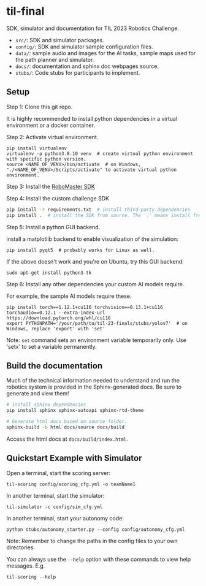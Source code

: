 # til-final

SDK, simulator and documentation for TIL 2023 Robotics Challenge.

* ``src/``: SDK and simulator packages.
* ``config/``: SDK and simulator sample configuration files.
* ``data/``: sample audio and images for the AI tasks, sample maps used for
the path planner and simulator.
* ``docs/``: documentation and sphinx doc webpages source.
* ``stubs/``: Code stubs for participants to implement.


## Setup
Step 1: Clone this git repo.

It is highly recommended to install python dependencies in a virtual environment or a docker container.

Step 2: Activate virtual environment.
```
pip install virtualenv
virtualenv -p python3.8.10 venv  # create virtual python environment with specific python version.
source <NAME_OF_VENV>/bin/activate  # on Windows, "./<NAME_OF_VENV>/Scripts/activate" to activate virtual python environment.
```

Step 3: Install the [RoboMaster SDK](https://robomaster-dev.readthedocs.io/en/latest/python_sdk/installs.html)

Step 4: Install the custom challenge SDK
```sh
pip install -r requirements.txt  # install third-party dependencies
pip install .  # install the SDK from source. The '.' means install from current directory.
```

Step 5: Install a python GUI backend.

install a matplotlib backend to enable visualization of the simulation:
```
pip install pyqt5  # probably works for Linux as well.
```

If the above doesn't work and you're on Ubuntu, try this GUI backend:
```
sudo apt-get install python3-tk
```


Step 6:
Install any other dependencies your custom AI models require.

For example, the sample AI models require these.
```
pip install torch==1.12.1+cu116 torchvision==0.13.1+cu116 torchaudio==0.12.1 --extra-index-url https://download.pytorch.org/whl/cu116
export PYTHONPATH='/your/path/to/til-23-finals/stubs/yolov7'  # on Windows, replace 'export' with 'set'
```

Note: `set` command sets an environment variable temporarily only. Use 'setx' to set a variable permanently.   

## Build the documentation

Much of the technical information needed to understand and run the robotics system is provided in the Sphinx-generated docs.
Be sure to generate and view them!

```sh
# install sphinx dependencies
pip install sphinx sphinx-autoapi sphinx-rtd-theme

# Generate html docs based on source folder.
sphinx-build -b html docs/source docs/build 
```

Access the html docs at `docs/build/index.html`.

## Quickstart Example with Simulator

Open a terminal, start the scoring server:

`til-scoring config/scoring_cfg.yml -o teamName1`

In another terminal, start the simulator:

`til-simulator -c config/sim_cfg.yml`

In another terminal, start your autonomy code:

`python stubs/autonomy_starter.py --config config/autonomy_cfg.yml`

Note: Remember to change the paths in the config files to your own directories.

You can always use the `--help` option with these commands to view help messages. E.g.

`til-scoring --help`
